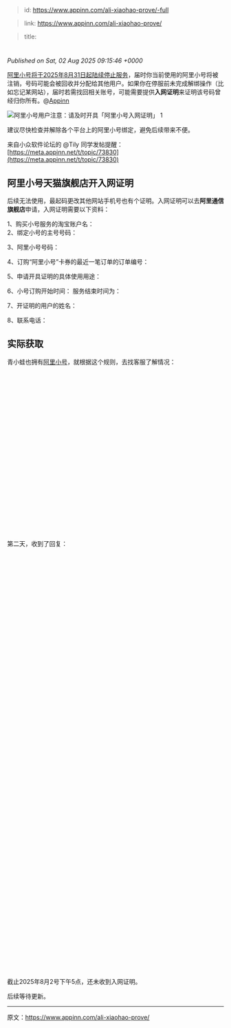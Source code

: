 > id: https://www.appinn.com/ali-xiaohao-prove/-full

> link: https://www.appinn.com/ali-xiaohao-prove/

> title: 

# 
_Published on Sat, 02 Aug 2025 09:15:46 +0000_

[阿里小号将于2025年8月31日起陆续停止服务](https://www.appinn.com/ali-xiaohao-stop-2025/)，届时你当前使用的阿里小号将被注销，号码可能会被回收并分配给其他用户。如果你在停服前未完成解绑操作（比如忘记某网站），届时若需找回相关账号，可能需要提供**入网证明**来证明该号码曾经归你所有。@[Appinn](https://www.appinn.com/ali-xiaohao-prove/)

![阿里小号用户注意：请及时开具「阿里小号入网证明」 1](https://do-cdn.appinn.com/static3/images/2025/08/Copy-of-appinn-homework-2025-08-01T180637.558.jpg "阿里小号用户注意：请及时开具「阿里小号入网证明」 1")

建议尽快检查并解除各个平台上的阿里小号绑定，避免后续带来不便。

来自小众软件论坛的 @Tily 同学发帖提醒：[https://meta.appinn.net/t/topic/73830](https://meta.appinn.net/t/topic/73830)

阿里小号天猫旗舰店开入网证明
--------------

后续无法使用，最起码更改其他网站手机号也有个证明。入网证明可以去**阿里通信旗舰店**申请，入网证明需要以下资料：

1、购买小号服务的淘宝账户名：  
2、绑定小号的主号号码：  

3、阿里小号号码：

  
4、订购“阿里小号”卡券的最近一笔订单的订单编号：  

5、申请开具证明的具体使用用途：

  
6、小号订购开始时间： 服务结束时间为：  

7、开证明的用户的姓名：

  
8、联系电话：

实际获取
----

青小蛙也拥有[阿里小号](https://www.appinn.com/ali-xiaohao-stop-2025/)，就根据这个规则，去找客服了解情况：

![阿里小号用户注意：请及时开具「阿里小号入网证明」 2](data:image/svg+xml,%3Csvg%20xmlns='http://www.w3.org/2000/svg'%20viewBox='0%200%201532%201141'%3E%3C/svg%3E "阿里小号用户注意：请及时开具「阿里小号入网证明」 2")

第二天，收到了回复：

![阿里小号用户注意：请及时开具「阿里小号入网证明」 3](data:image/svg+xml,%3Csvg%20xmlns='http://www.w3.org/2000/svg'%20viewBox='0%200%201329%202560'%3E%3C/svg%3E "阿里小号用户注意：请及时开具「阿里小号入网证明」 3")

截止2025年8月2号下午5点，还未收到入网证明。

后续等待更新。

* * *

原文：https://www.appinn.com/ali-xiaohao-prove/

